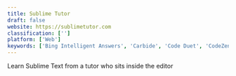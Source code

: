 ```yaml
---
title: Sublime Tutor
draft: false 
website: https://sublimetutor.com
classification: ['']
platform: ['Web']
keywords: ['Bing Intelligent Answers', 'Carbide', 'Code Duet', 'CodeZen', 'Collab on Code', 'DASH', 'Kajero', 'Kite', 'One Degree', 'Pollster', 'Prettier', 'Qoa', 'SkillFlow', 'Snipper App', 'Snippet Store', 'Stack Overflow Documentation', 'Stack Overflow Trends', 'Surfly', 'TabNine', 'USE Together', 'zsh']
---
```

Learn Sublime Text from a tutor who sits inside the editor